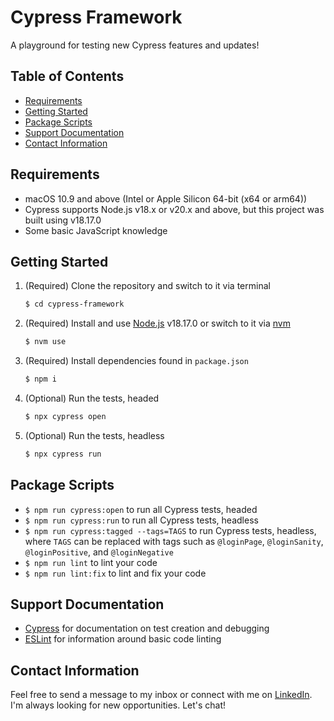 # Cypress Framework
A playground for testing new Cypress features and updates!

## Table of Contents
- [Requirements](#requirements)
- [Getting Started](#getting-started)
- [Package Scripts](#package-scripts)
- [Support Documentation](#support-documentation)
- [Contact Information](#contact-information)

## Requirements
* macOS 10.9 and above (Intel or Apple Silicon 64-bit (x64 or arm64))
* Cypress supports Node.js v18.x or v20.x and above, but this project was built using v18.17.0
* Some basic JavaScript knowledge

## Getting Started
1. (Required) Clone the repository and switch to it via terminal

    ~~~ sh
    $ cd cypress-framework
    ~~~

2. (Required) Install and use [Node.js](https://nodejs.org/en) v18.17.0 or switch to it via [nvm](https://github.com/nvm-sh/nvm)

    ~~~ sh
    $ nvm use
    ~~~

3. (Required) Install dependencies found in `package.json`

    ~~~ sh
    $ npm i
    ~~~

4. (Optional) Run the tests, headed

    ~~~ sh
    $ npx cypress open
    ~~~

5. (Optional) Run the tests, headless

    ~~~ sh
    $ npx cypress run
    ~~~

## Package Scripts
* `$ npm run cypress:open` to run all Cypress tests, headed
* `$ npm run cypress:run` to run all Cypress tests, headless
* `$ npm run cypress:tagged --tags=TAGS` to run Cypress tests, headless, where `TAGS` can be replaced with tags such as `@loginPage`, `@loginSanity`, `@loginPositive`, and `@loginNegative`
* `$ npm run lint` to lint your code
* `$ npm run lint:fix` to lint and fix your code

## Support Documentation
* [Cypress](https://www.cypress.io/) for documentation on test creation and debugging
* [ESLint](https://eslint.org/) for information around basic code linting

## Contact Information
Feel free to send a message to my inbox or connect with me on [LinkedIn](https://www.linkedin.com/in/joshuatipton/). I'm always looking for new opportunities. Let's chat!